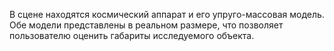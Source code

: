 В сцене находятся космический аппарат и его упруго-массовая модель. Обе модели представлены в реальном размере, что позволяет пользователю оценить габариты исследуемого объекта.

